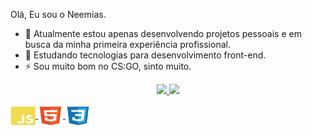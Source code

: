 Olá, Eu sou o Neemias.


- 🔭 Atualmente estou apenas desenvolvendo projetos pessoais e em busca da minha primeira experiência profissional.
- 🌱 Estudando tecnologias para desenvolvimento front-end.
- ⚡ Sou muito bom no CS:GO, sinto muito.

<div align="center">
  <a href="https://github.com/neemiaslacerdaleal">
  <img width="42%" src="https://github-readme-stats.vercel.app/api?username=neemiaslacerdaleal&show_icons=true&theme=tokyonight&include_all_commits=true&count_private=true"/>
  <img width="50%" src="https://github-readme-stats.vercel.app/api/top-langs/?username=neemiaslacerdaleal&layout=compact&langs_count=7&theme=tokyonight"/>
</div>
  <div style="display: inline_block"><br>
  <img align="center" alt="Rafa-Js" height="30" width="40" src="https://raw.githubusercontent.com/devicons/devicon/master/icons/javascript/javascript-plain.svg">
  <img align="center" alt="Rafa-HTML" height="30" width="40" src="https://raw.githubusercontent.com/devicons/devicon/master/icons/html5/html5-original.svg">
  <img align="center" alt="Rafa-CSS" height="30" width="40" src="https://raw.githubusercontent.com/devicons/devicon/master/icons/css3/css3-original.svg">
</div>
